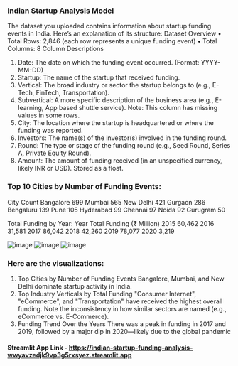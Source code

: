 ### Indian Startup Analysis Model

The dataset you uploaded contains information about startup funding events in India. Here’s an explanation of its structure:
Dataset Overview
•	Total Rows: 2,846 (each row represents a unique funding event)
•	Total Columns: 8
Column Descriptions
1.	Date:
The date on which the funding event occurred. (Format: YYYY-MM-DD)
2.	Startup:
The name of the startup that received funding.
3.	Vertical:
The broad industry or sector the startup belongs to (e.g., E-Tech, FinTech, Transportation).
4.	Subvertical:
A more specific description of the business area (e.g., E-learning, App based shuttle service).
 Note: This column has missing values in some rows.
5.	City:
The location where the startup is headquartered or where the funding was reported.
6.	Investors:
The name(s) of the investor(s) involved in the funding round.
7.	Round:
The type or stage of the funding round (e.g., Seed Round, Series A, Private Equity Round).
8.	Amount:
The amount of funding received (in an unspecified currency, likely INR or USD). Stored as a float.

### Top 10 Cities by Number of Funding Events:
City	Count
Bangalore	699
Mumbai	565
New Delhi	421
Gurgaon	286
Bengaluru	139
Pune	105
Hyderabad	99
Chennai	97
Noida	92
Gurugram	50



Total Funding by Year:
Year	Total Funding (₹ Million)
2015	60,462
2016	31,581
2017	86,042
2018	42,260
2019	78,077
2020	3,219

 ![image](https://github.com/user-attachments/assets/941d7cb3-9228-4353-acf0-3dc91ea1d436)
 ![image](https://github.com/user-attachments/assets/a06307ed-7dce-4b79-8076-3c4631374262)
 ![image](https://github.com/user-attachments/assets/a2590da7-3585-4f8e-a98f-f401ca607fca)




 
 


### Here are the visualizations:
1.	Top Cities by Number of Funding Events
Bangalore, Mumbai, and New Delhi dominate startup activity in India.
2.	Top Industry Verticals by Total Funding
"Consumer Internet", "eCommerce", and "Transportation" have received the highest overall funding. Note the inconsistency in how similar sectors are named (e.g., eCommerce vs. E-Commerce).
3.	Funding Trend Over the Years
There was a peak in funding in 2017 and 2019, followed by a major dip in 2020—likely due to the global pandemic



#### Streamlit App Link - https://indian-startup-funding-analysis-wwyavzedjk9vp3g5rxsyez.streamlit.app
